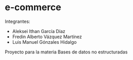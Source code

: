 # e-commerce

Integrantes:
- Aleksei Ithan García Díaz
- Fredin Alberto Vázquez Martínez
- Luis Manuel Gónzales Hidalgo

Proyecto para la materia Bases de datos no estructuradas
